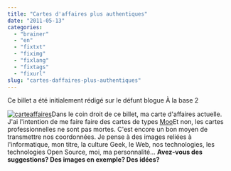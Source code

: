 ```yaml
---
title: "Cartes d'affaires plus authentiques"
date: "2011-05-13"
categories: 
  - "brainer"
  - "en"
  - "fixtxt"
  - "fiximg"
  - "fixlang"
  - "fixtags"
  - "fixurl"
slug: "cartes-daffaires-plus-authentiques"
---
```


Ce billet a été initialement rédigé sur le défunt blogue À la base 2

[](https://fred.dev/content/uploads/2011/05/carteaffaires.png)[![](images/carteaffaires.png "carteaffaires")](http://fred.dev/content/uploads/2011/05/carteaffaires1.png)Dans le coin droit de ce billet, ma carte d'affaires actuelle. J'ai l'intention de me faire faire des cartes de types [Moo](https://us.moo.com/en/)Et non, les cartes professionnelles ne sont pas mortes. C'est encore un bon moyen de transmettre nos coordonnées. Je pense à des images reliées à l'informatique, mon titre, la culture Geek, le Web, nos technologies, les technologies Open Source, moi, ma personnalité... **Avez-vous des suggestions? Des images en exemple? Des idées?**
